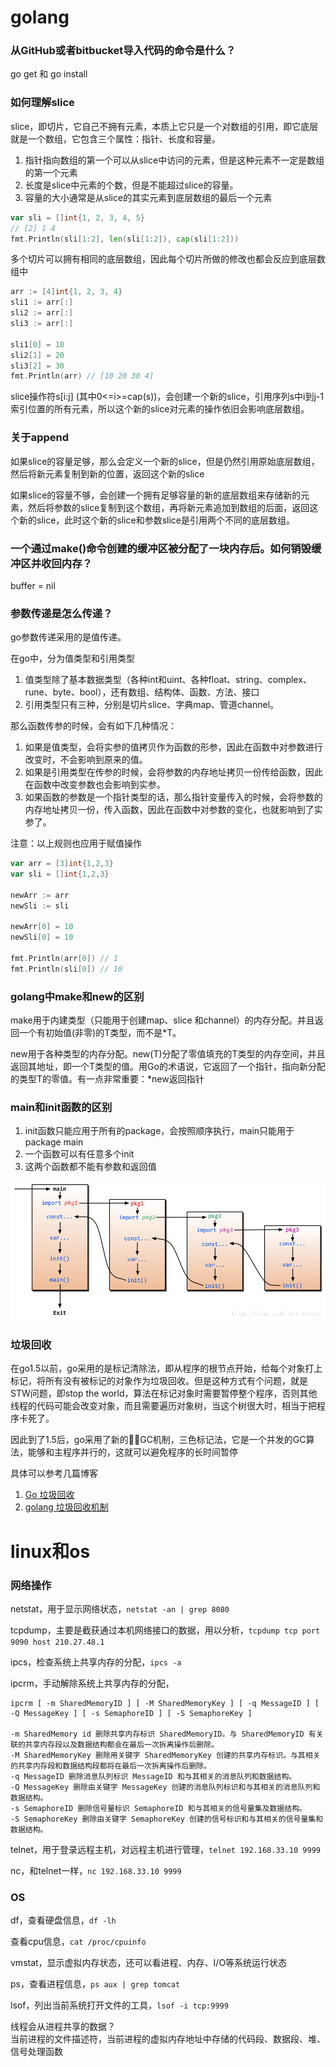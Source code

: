 # golang
### 从GitHub或者bitbucket导入代码的命令是什么？
go get 和 go install

### 如何理解slice
slice，即切片，它自己不拥有元素，本质上它只是一个对数组的引用，即它底层就是一个数组，它包含三个属性：指针、长度和容量。   
1. 指针指向数组的第一个可以从slice中访问的元素，但是这种元素不一定是数组的第一个元素
2. 长度是slice中元素的个数，但是不能超过slice的容量。
3. 容量的大小通常是从slice的其实元素到底层数组的最后一个元素

```go
var sli = []int{1, 2, 3, 4, 5}
// [2] 1 4
fmt.Println(sli[1:2], len(sli[1:2]), cap(sli[1:2]))
```

多个切片可以拥有相同的底层数组，因此每个切片所做的修改也都会反应到底层数组中
```go
arr := [4]int{1, 2, 3, 4}
sli1 := arr[:]
sli2 := arr[:]
sli3 := arr[:]

sli1[0] = 10
sli2[1] = 20
sli3[2] = 30
fmt.Println(arr) // [10 20 30 4]
```

slice操作符s[i:j] (其中0<=i>=cap(s))，会创建一个新的slice，引用序列s中i到j-1索引位置的所有元素，所以这个新的slice对元素的操作依旧会影响底层数组。

### 关于append
如果slice的容量足够，那么会定义一个新的slice，但是仍然引用原始底层数组，然后将新元素复制到新的位置，返回这个新的slice

如果slice的容量不够，会创建一个拥有足够容量的新的底层数组来存储新的元素，然后将参数的slice复制到这个数组，再将新元素追加到数组的后面，返回这个新的slice，此时这个新的slice和参数slice是引用两个不同的底层数组。

### 一个通过make()命令创建的缓冲区被分配了一块内存后。如何销毁缓冲区并收回内存？
buffer = nil

### 参数传递是怎么传递？
go参数传递采用的是值传递。

在go中，分为值类型和引用类型
1. 值类型除了基本数据类型（各种int和uint、各种float、string、complex、rune、byte、bool），还有数组、结构体、函数、方法、接口
2. 引用类型只有三种，分别是切片slice、字典map、管道channel。

那么函数传参的时候，会有如下几种情况：
1. 如果是值类型，会将实参的值拷贝作为函数的形参，因此在函数中对参数进行改变时，不会影响到原来的值。
2. 如果是引用类型在传参的时候，会将参数的内存地址拷贝一份传给函数，因此在函数中改变参数也会影响到实参。
3. 如果函数的参数是一个指针类型的话，那么指针变量传入的时候，会将参数的内存地址拷贝一份，传入函数，因此在函数中对参数的变化，也就影响到了实参了。

注意：以上规则也应用于赋值操作
```go
var arr = [3]int{1,2,3}
var sli = []int{1,2,3}

newArr := arr
newSli := sli

newArr[0] = 10
newSli[0] = 10

fmt.Println(arr[0]) // 1
fmt.Println(sli[0]) // 10
```

### golang中make和new的区别
make用于内建类型（只能用于创建map、slice 和channel）的内存分配。并且返回一个有初始值(非零)的T类型，而不是*T。

new用于各种类型的内存分配。new(T)分配了零值填充的T类型的内存空间，并且返回其地址，即一个T类型的值。用Go的术语说，它返回了一个指针，指向新分配的类型T的零值。有一点非常重要：*new返回指针

### main和init函数的区别
1. init函数只能应用于所有的package，会按照顺序执行，main只能用于package main
2. 一个函数可以有任意多个init
3. 这两个函数都不能有参数和返回值

![main&initn](../images/main&init.png)

### 垃圾回收
在go1.5以前，go采用的是标记清除法，即从程序的根节点开始，给每个对象打上标记，将所有没有被标记的对象作为垃圾回收。但是这种方式有个问题，就是STW问题，即stop the world，算法在标记对象时需要暂停整个程序，否则其他线程的代码可能会改变对象，而且需要遍历对象树，当这个树很大时，相当于把程序卡死了。

因此到了1.5后，go采用了新的GC机制，三色标记法，它是一个并发的GC算法，能够和主程序并行的，这就可以避免程序的长时间暂停

具体可以参考几篇博客
1. [Go 垃圾回收](https://studygolang.com/articles/11904)
2. [golang 垃圾回收机制](https://blog.csdn.net/u010230794/article/details/78909780)

# linux和os
### 网络操作
netstat，用于显示网络状态，`netstat -an | grep 8080`

tcpdump，主要是截获通过本机网络接口的数据，用以分析，`tcpdump tcp port 9090 host 210.27.48.1`

ipcs，检查系统上共享内存的分配，`ipcs -a`

ipcrm，手动解除系统上共享内存的分配，
```
ipcrm [ -m SharedMemoryID ] [ -M SharedMemoryKey ] [ -q MessageID ] [ -Q MessageKey ] [ -s SemaphoreID ] [ -S SemaphoreKey ]

-m SharedMemory id 删除共享内存标识 SharedMemoryID。与 SharedMemoryID 有关联的共享内存段以及数据结构都会在最后一次拆离操作后删除。
-M SharedMemoryKey 删除用关键字 SharedMemoryKey 创建的共享内存标识。与其相关的共享内存段和数据结构段都将在最后一次拆离操作后删除。
-q MessageID 删除消息队列标识 MessageID 和与其相关的消息队列和数据结构。
-Q MessageKey 删除由关键字 MessageKey 创建的消息队列标识和与其相关的消息队列和数据结构。
-s SemaphoreID 删除信号量标识 SemaphoreID 和与其相关的信号量集及数据结构。
-S SemaphoreKey 删除由关键字 SemaphoreKey 创建的信号标识和与其相关的信号量集和数据结构。
```

telnet，用于登录远程主机，对远程主机进行管理，`telnet 192.168.33.10 9999`  

nc，和telnet一样，`nc 192.168.33.10 9999`

### OS
df，查看硬盘信息，`df -lh`

查看cpu信息，`cat /proc/cpuinfo`  

vmstat，显示虚拟内存状态，还可以看进程、内存、I/O等系统运行状态

ps，查看进程信息，`ps aux | grep tomcat`

lsof，列出当前系统打开文件的工具，`lsof -i tcp:9999`

线程会从进程共享的数据？  
当前进程的文件描述符，当前进程的虚拟内存地址中存储的代码段、数据段、堆、信号处理函数